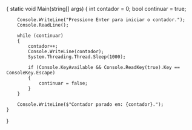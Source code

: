 {
    static void Main(string[] args)
    {
        int contador = 0;
        bool continuar = true;

        Console.WriteLine("Pressione Enter para iniciar o contador.");
        Console.ReadLine();

        while (continuar)
        {
            contador++;
            Console.WriteLine(contador);
            System.Threading.Thread.Sleep(1000);

            if (Console.KeyAvailable && Console.ReadKey(true).Key == ConsoleKey.Escape)
            {
                continuar = false;
            }
        }

        Console.WriteLine($"Contador parado em: {contador}.");
    }
}
